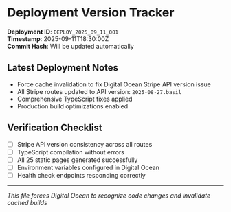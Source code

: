 # Deployment Version Tracker

**Deployment ID**: `DEPLOY_2025_09_11_001`  
**Timestamp**: 2025-09-11T18:30:00Z  
**Commit Hash**: Will be updated automatically  

## Latest Deployment Notes
- Force cache invalidation to fix Digital Ocean Stripe API version issue  
- All Stripe routes updated to API version: `2025-08-27.basil`
- Comprehensive TypeScript fixes applied
- Production build optimizations enabled

## Verification Checklist
- [ ] Stripe API version consistency across all routes
- [ ] TypeScript compilation without errors  
- [ ] All 25 static pages generated successfully
- [ ] Environment variables configured in Digital Ocean
- [ ] Health check endpoints responding correctly

---
*This file forces Digital Ocean to recognize code changes and invalidate cached builds*